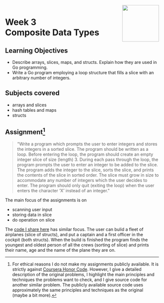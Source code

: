 <a href="../">
  <img src="/img/Getting%20Started%20with%20Go%20logo.avif" width="120" align="right">
</a>

# Week 3 <br> Composite Data Types

## Learning Objectives
- Describe arrays, slices, maps, and structs. Explain how they are used in Go programming.
- Write a Go program employing a loop structure that fills a slice with an arbitrary number of integers.

## Subjects covered
- arrays and slices
- hash tables and maps
- structs

## Assignment[^1]

>"Write a program which prompts the user to enter integers and stores the integers in a sorted slice. The program should be written as a loop. Before entering the loop, the program should create an empty integer slice of size (length) 3. During each pass through the loop, the program prompts the user to enter an integer to be added to the slice. The program adds the integer to the slice, sorts the slice, and prints the contents of the slice in sorted order. The slice must grow in size to accommodate any number of integers which the user decides to enter. The program should only quit (exiting the loop) when the user enters the character ‘X’ instead of an integer."

The main focus of the assignments is on 
- scanning user input
- storing data in slice
- do operation on slice

The [code I share here](./week3.go) has similar focus. The user can bulid a fleet of airplanes (slice of structs), and put a captain and a first officer in the cockpit (both structs). When the build is finished the program finds the youngest and oldest person of all the crews (sorting of slice) and prints their name, age and the name of the plane they are on. 

[^1]: For ethical reasons I do not make my assignments publicly available. It is strictly against [Coursera Honor Code](https://www.coursera.support/s/article/209818863-Coursera-Honor-Code?language=en_US). However, I give a detailed description of the original problems, I highlight the main principles and techniques the problems want to check, and I give source code for another similar problem. The publicly available source code uses approximately the same principles and techniques as the original (maybe a bit more). 
